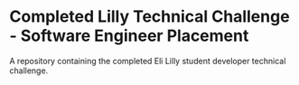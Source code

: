 # Completed Lilly Technical Challenge - Software Engineer Placement
A repository containing the completed  Eli Lilly student developer technical challenge.
